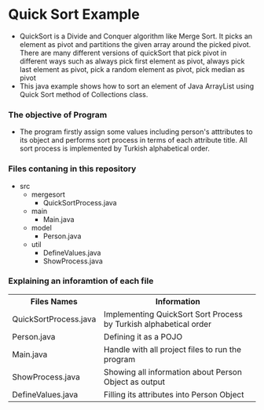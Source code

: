 <h1>Quick Sort Example</h1>

<ul>
  <li>QuickSort is a Divide and Conquer algorithm like Merge Sort. It picks an element as pivot and partitions the given array around the picked pivot. There are many different versions of quickSort that pick pivot in different ways such as always pick first element as pivot, always pick last element as pivot, pick a random element as pivot, pick median as pivot</li>
  <li>This java example shows how to sort an element of Java ArrayList using Quick Sort method of Collections class.</li>
</ul>

<h3>The objective of Program</h3>
<ul>
  <li>The program firstly assign some values including person's atttributes to its object and performs sort process in terms of each attribute title. All sort process is implemented by Turkish alphabetical order.</li>
</ul>


<h3>Files contaning in this repository</h3>
<ul>
  <li>src
    <ul>
      <li>mergesort
        <ul>
          <li>QuickSortProcess.java</li>
        </ul>
      </li>
      <li>main
        <ul>
          <li>Main.java</li>
        </ul>
      </li>
      <li>model
        <ul>
          <li>Person.java</li>
        </ul>
      </li>
      <li>util
        <ul>
          <li>DefineValues.java</li>
          <li>ShowProcess.java</li>
        </ul>
      </li>
    </ul>
  </li>
</ul>

<h3>Explaining an inforamtion of each file</h3>

<table>
  <tr>
    <th>Files Names</th>
    <th>Information</th>
  </tr>
  <tr>
    <td>QuickSortProcess.java</td>
    <td>Implementing QuickSort Sort Process by Turkish alphabetical order</td>
  </tr>
  <tr>
    <td>Person.java</td>
    <td>Defining it as a POJO</td>
  </tr>
  <tr>
    <td>Main.java</td>
    <td>Handle with all project files to run the program</td>
  </tr>
  <tr>
    <td>ShowProcess.java</td>
    <td>Showing all information about Person Object as output </td>
  </tr>
  <tr>
    <td>DefineValues.java</td>
    <td>Filling its attributes into Person Object</td>
  </tr>
</table>
